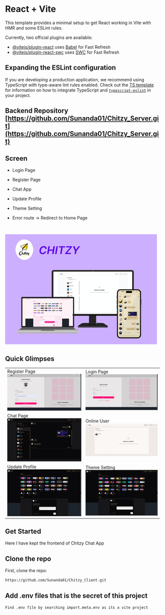 # React + Vite

This template provides a minimal setup to get React working in Vite with HMR and some ESLint rules.

Currently, two official plugins are available:

- [@vitejs/plugin-react](https://github.com/vitejs/vite-plugin-react/blob/main/packages/plugin-react) uses [Babel](https://babeljs.io/) for Fast Refresh
- [@vitejs/plugin-react-swc](https://github.com/vitejs/vite-plugin-react/blob/main/packages/plugin-react-swc) uses [SWC](https://swc.rs/) for Fast Refresh

## Expanding the ESLint configuration

If you are developing a production application, we recommend using TypeScript with type-aware lint rules enabled. Check out the [TS template](https://github.com/vitejs/vite/tree/main/packages/create-vite/template-react-ts) for information on how to integrate TypeScript and [`typescript-eslint`](https://typescript-eslint.io) in your project.

## Backend Repository [https://github.com/Sunanda01/Chitzy_Server.git](https://github.com/Sunanda01/Chitzy_Server.git)

## Screen
- Login Page
- Register Page
- Chat App
- Update Profile
- Theme Setting
- Error route -> Redirect to Home Page

  <br/>

<img src="./screenshots/poster.png" alt="Poster" />

<br/>


## Quick Glimpses 
<table>
  <tr>
    <td>Register Page<br><img src="./screenshots/signup.png" alt="Register Page" /></td>
     <td>Login Page<br><img src="./screenshots/login.png" alt="Login Page" /></td>
    </tr>
   <tr>
    <td >Chat Page<br/> <img src="./screenshots/chat.png" alt="Chat Page" /></td>
      <td >Online User<br/> <img src="./screenshots/onlineUser.png" alt="Online User Page" /></td>
  </tr>
   <tr>
    <td >Update Profile<br/> <img src="./screenshots/theme.png" alt="Update Profile" /></td>
     <td >Theme Setting<br/> <img src="./screenshots/theme.png" alt="Theme Setting" /></td>
  </tr>
</table>

## Get Started
Here I have kept the frontend of Chitzy Chat App

## Clone the repo
First, clone the repo:
```bash
https://github.com/Sunanda01/Chitzy_Client.git
```

## Add .env files that is the secret of this project
```bash
Find .env file by searching import.meta.env as its a vite project
```

